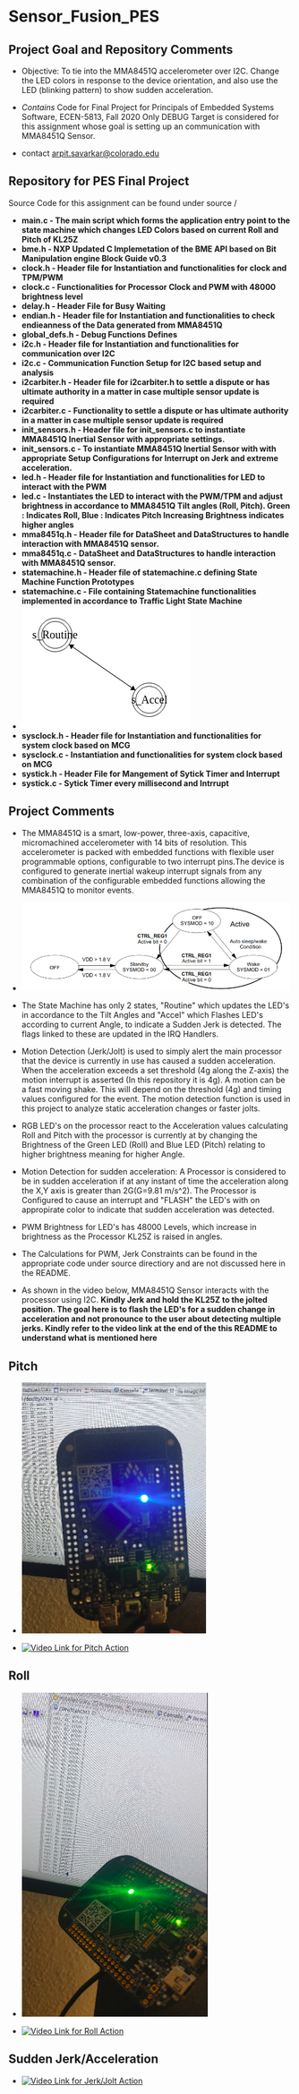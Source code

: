 # Sensor_Fusion_PES

## Project Goal and Repository Comments

- Objective: To tie into the MMA8451Q accelerometer over I2C. Change the LED colors in response to the device orientation, and also use the LED (blinking pattern) to show sudden acceleration.

- _Contains_
Code for Final Project for Principals of Embedded Systems Software, ECEN-5813, Fall 2020
Only DEBUG Target is considered for this assignment whose goal is setting up an communication with MMA8451Q Sensor. 

- contact arpit.savarkar@colorado.edu

## Repository for PES Final Project 

Source Code for this assignment can be found under source /

- <b>main.c - The main script which forms the application entry point to the state machine which changes LED Colors based on current Roll and Pitch of KL25Z </b>
- <b>bme.h - NXP Updated C Implemetation of the BME API based on Bit Manipulation engine Block Guide v0.3</b>
- <b>clock.h - Header file for Instantiation and functionalities for clock and TPM/PWM</b>
- <b>clock.c - Functionalities for Processor Clock and PWM with 48000 brightness level </b>
- <b>delay.h - Header File for Busy Waiting</b>
- <b>endian.h - Header file for Instantiation and functionalities to check endieanness of the Data generated from MMA8451Q</b>
- <b>global_defs.h - Debug Functions Defines </b>
- <b>i2c.h - Header file for Instantiation and functionalities for communication over I2C </b>
- <b>i2c.c - Communication Function Setup for I2C based setup and analysis </b>
- <b>i2carbiter.h - Header file for i2carbiter.h to settle a dispute or has ultimate authority in a matter in case multiple sensor update is required </b>
- <b>i2carbiter.c - Functionality to settle a dispute or has ultimate authority in a matter in case multiple sensor update is required </b>
- <b>init_sensors.h - Header file for init_sensors.c to instantiate MMA8451Q Inertial Sensor with appropriate settings. </b>
- <b>init_sensors.c - To instantiate MMA8451Q Inertial Sensor with with appropriate Setup Configurations for Interrupt on Jerk and extreme acceleration. </b>
- <b>led.h - Header file for Instantiation and functionalities for LED to interact with the PWM </b>
- <b>led.c - Instantiates the LED to interact with the PWM/TPM and adjust brightness in accordance to MMA8451Q Tilt angles (Roll, Pitch). Green : Indicates Roll, Blue  : Indicates Pitch Increasing Brightness indicates higher angles </b>
- <b>mma8451q.h - Header file for DataSheet and DataStructures to handle interaction with MMA8451Q sensor. </b>
- <b>mma8451q.c - DataSheet and DataStructures to handle interaction with MMA8451Q sensor. </b>
- <b>statemachine.h - Header file of statemachine.c defining State Machine Function Prototypes</b>
- <b>statemachine.c - File containing Statemachine functionalities implemented in accordance to Traffic Light State Machine </b>
- ![State Machine](Images/statemachine.png) </b>
- <b>sysclock.h - Header file for Instantiation and functionalities for system clock based on MCG</b>
- <b>sysclock.c - Instantiation and functionalities for system clock based on MCG</b>
- <b>systick.h - Header File for Mangement of Sytick Timer and Interrupt </b>
- <b>systick.c - Sytick Timer every millisecond and Intrrupt </b>

## Project Comments

- The MMA8451Q is a smart, low-power, three-axis, capacitive, micromachined accelerometer with 14 bits of resolution. This accelerometer is packed with embedded functions with flexible user programmable options, configurable to two interrupt pins.The device is configured to generate inertial wakeup interrupt signals from any combination of the configurable embedded functions allowing the MMA8451Q to monitor events.

- ![State Machine](Images/MMA8451Q_func.png) </b>

- The State Machine has only 2 states, "Routine" which updates the LED's in accordance to the Tilt Angles and "Accel" which Flashes LED's according to current Angle, to indicate a Sudden Jerk is detected. The flags linked to these are updated in the IRQ Handlers.

- Motion Detection (Jerk/Jolt) is used to simply alert the main processor that the device is currently in use has caused a sudden acceleration. When the acceleration exceeds a set threshold (4g along the Z-axis) the motion interrupt is asserted (In this repository it is 4g). A motion can be a fast moving shake. This will depend on the threshold (4g) and timing values configured for the event. The motion detection function is used in this project to analyze static acceleration changes or faster jolts.

- RGB LED's on the processor react to the Acceleration values calculating Roll and Pitch with the processor is currently at by changing the Brightness of the Green LED (Roll) and Blue LED (Pitch) relating to higher brightness meaning for higher Angle. 

- Motion Detection for sudden acceleration: A Processor is considered to be in sudden acceleration if at any instant of time the acceleration along the X,Y axis is greater than 2G(G=9.81 m/s^2). The Processor is Configured to cause an interrupt and "FLASH" the LED's with on appropirate color to indicate that sudden acceleration was detected. 

- PWM Brightness for LED's has 48000 Levels, which increase in brightness as the Processor KL25Z is raised in angles.

- The Calculations for PWM, Jerk Constraints can be found in the appropriate code under source directiory and are not discussed here in the README. 

- As shown in the video below, MMA8451Q Sensor interacts with the processor using I2C. **Kindly Jerk and hold the KL25Z to the jolted position. The goal here is to flash the LED's for a sudden change in acceleration and not pronounce to the user about detecting multiple jerks. Kindly refer to the video link at the end of the this README to understand what is mentioned here** 

## Pitch 

- ![Pitch](Images/Pitch.png) </b>

- [![Video Link for Pitch Action](https://www.youtube.com/watch?v=Aki_wWMmv28)](https://www.youtube.com/watch?v=Aki_wWMmv28)

## Roll 

- ![Roll](Images/Roll.png) </b>

- [![Video Link for Roll Action](https://www.youtube.com/watch?v=g3Y2SueXwnY&feature=youtu.be)](https://www.youtube.com/watch?v=g3Y2SueXwnY&feature=youtu.be)

## Sudden Jerk/Acceleration

- [![Video Link for Jerk/Jolt Action](https://www.youtube.com/watch?v=ZswreGJfLNE&feature=youtu.be)](https://www.youtube.com/watch?v=ZswreGJfLNE&feature=youtu.be)


